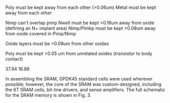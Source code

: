 Poly must be kept away from each other (>0.06um)
Metal must be kept away from each other

Nimp can't overlap pimp
Nwell must be kept >0.16um away from oxide (defining an N+ implant area)
Nimp/Pimkp must be kept >0.08um away from oxide covered in Pimp/Nimp

Oxide layers must be >0.08um from other oxides

Poly must be kept >0.05 um from unrelated oxides (transistor to body contact)

37.94
18.88

In assembling the SRAM, GPDK45 standard cells were used wherever possible; however, the core of the SRAM was custom-designed, including the 6T SRAM cells, bit-line drivers, and sense amplifiers. The full schematic for the SRAM memory is shown in Fig. 3.

